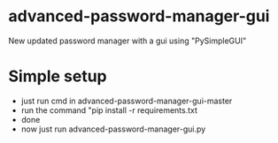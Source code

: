 # advanced-password-manager-gui
New updated password manager with a gui using "PySimpleGUI"

# Simple setup
- just run cmd in advanced-password-manager-gui-master
- run the command "pip install -r requirements.txt
- done
- now just run advanced-password-manager-gui.py
